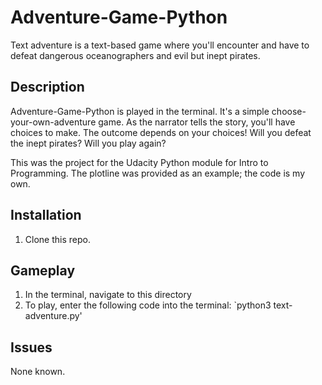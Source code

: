 # Adventure-Game-Python
Text adventure is a text-based game where you'll encounter and have to defeat dangerous oceanographers and evil but inept pirates.

## Description
Adventure-Game-Python is played in the terminal. It's a simple choose-your-own-adventure game. As the narrator tells the story, you'll have choices to make. The outcome depends on your choices! Will you defeat the inept pirates? Will you play again? 

This was the project for the Udacity Python module for Intro to Programming. The plotline was provided as an example; the code is my own.

## Installation
1. Clone this repo. 

## Gameplay
1. In the terminal, navigate to this directory
2. To play, enter the following code into the terminal:
`python3 text-adventure.py' 

## Issues
None known. 


